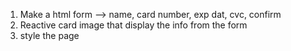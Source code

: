 1. Make a html form --> name, card number, exp dat, cvc, confirm
2. Reactive card image that display the info from the form
3. style the page